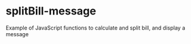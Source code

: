 # splitBill-message
Example of JavaScript functions to calculate and split bill, and display a message
